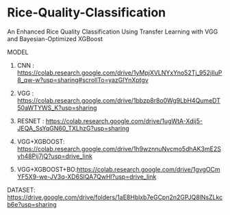 # Rice-Quality-Classification
An Enhanced Rice Quality Classification Using Transfer Learning with VGG and Bayesian-Optimized XGBoost

MODEL
 
1. CNN : https://colab.research.google.com/drive/1yMpjXVLNYxYno52Tj_952jIluP8_qw-w?usp=sharing#scrollTo=yazGIYnXptgv

2. VGG : https://colab.research.google.com/drive/1bbzp8r8o0Wg9LbH4QumeDT50aWTYWS_K?usp=sharing

3. RESNET : https://colab.research.google.com/drive/1ugWtA-Xdij5-JEQA_SsYqGN60_TXLhzG?usp=sharing

4. VGG+XGBOOST: https://colab.research.google.com/drive/1h9wznnuNvcmo5dhAK3mE2Syh48Pij7jQ?usp=drive_link

5. VGG+XGBOOST+BO:https://colab.research.google.com/drive/1gvgOCmYF5X9-we-JV3q-XD6SlQA7QwHl?usp=drive_link

DATASET:
https://drive.google.com/drive/folders/1aE8Hblxb7eGCpn2n2GPJQ8lNsZLkcb6e?usp=sharing
